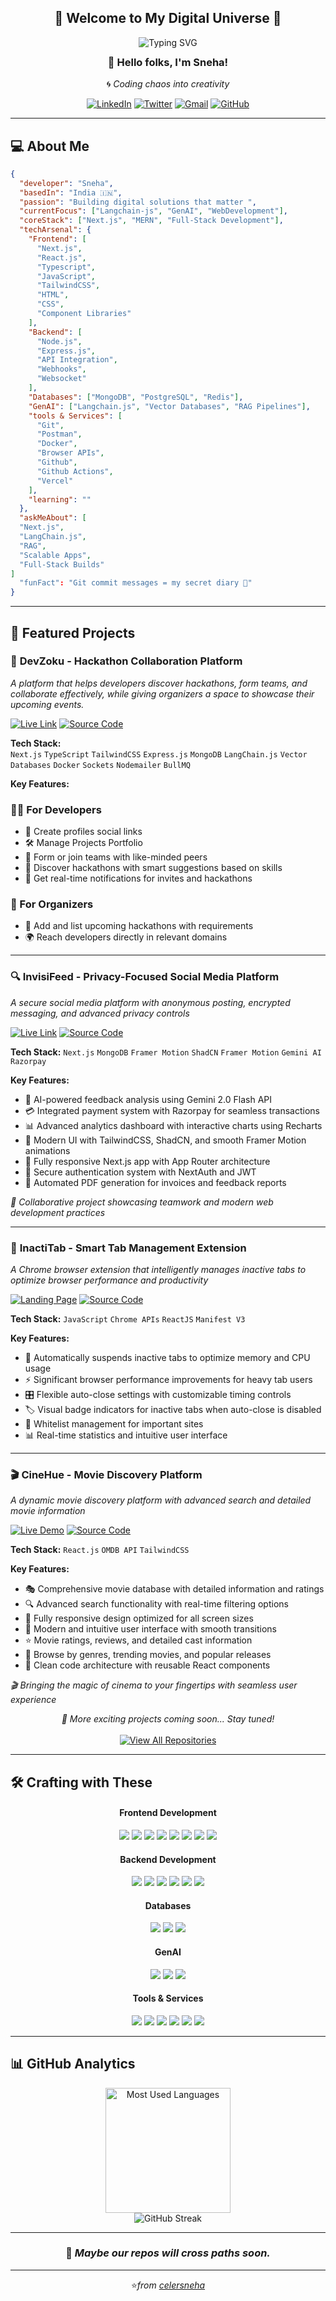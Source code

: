 <div align="center">

## 🌟 **Welcome to My Digital Universe** 🌟

<p align="center">
  <img src="https://readme-typing-svg.herokuapp.com?font=Fira+Code&size=28&duration=3000&pause=1000&color=36BCF7&center=true&vCenter=true&width=600&lines=Full-Stack+Developer;MERN+Stack+Developer;NextJS+Wizard;Open+Source+Contributor;Problem+Solver;Code+Craftsperson" alt="Typing SVG" style="margin-bottom: -10px;" />
</p>

### 👋 **Hello folks, I'm Sneha!**

🌀 _Coding chaos into creativity_

[![LinkedIn](https://img.shields.io/badge/LinkedIn-0A66C2?style=for-the-badge&logo=linkedin&logoColor=white)](https://www.linkedin.com/in/celersneha/)
[![Twitter](https://img.shields.io/badge/Twitter-000?style=for-the-badge&logo=twitter&logoColor=white)](https://x.com/celersneha)
[![Gmail](https://img.shields.io/badge/Gmail-EE3C31?style=for-the-badge&logo=gmail&logoColor=white)](mailto:celersneha@gmail.com)
[![GitHub](https://img.shields.io/badge/GitHub-171515?style=for-the-badge&logo=github&logoColor=white)](https://github.com/celersneha)

</div>

---

## 💻 About Me

```json
{
  "developer": "Sneha",
  "basedIn": "India 🇮🇳",
  "passion": "Building digital solutions that matter ",
  "currentFocus": ["Langchain-js", "GenAI", "WebDevelopment"],
  "coreStack": ["Next.js", "MERN", "Full-Stack Development"],
  "techArsenal": {
    "Frontend": [
      "Next.js",
      "React.js",
      "Typescript",
      "JavaScript",
      "TailwindCSS",
      "HTML",
      "CSS",
      "Component Libraries"
    ],
    "Backend": [
      "Node.js",
      "Express.js",
      "API Integration",
      "Webhooks",
      "Websocket"
    ],
    "Databases": ["MongoDB", "PostgreSQL", "Redis"],
    "GenAI": ["Langchain.js", "Vector Databases", "RAG Pipelines"],
    "tools & Services": [
      "Git",
      "Postman",
      "Docker",
      "Browser APIs",
      "Github",
      "Github Actions",
      "Vercel"
    ],
    "learning": ""
  },
  "askMeAbout": [
  "Next.js",
  "LangChain.js",
  "RAG",
  "Scalable Apps",
  "Full-Stack Builds"
]
  "funFact": "Git commit messages = my secret diary 📖"
}
```

---

## 🚀 Featured Projects

### 🚀 **DevZoku - Hackathon Collaboration Platform**

_A platform that helps developers discover hackathons, form teams, and collaborate effectively, while giving organizers a space to showcase their upcoming events._

[![Live Link](https://img.shields.io/badge/_Live_Link-FF6B6B?style=for-the-badge&logo=vercel&logoColor=white)](https://devzoku.vercel.app)
[![Source Code](https://img.shields.io/badge/_Source_Code-171515?style=for-the-badge&logo=github&logoColor=white)](https://github.com/celersneha/devzoku)

**Tech Stack:**  
`Next.js` `TypeScript` `TailwindCSS` `Express.js` `MongoDB` `LangChain.js` `Vector Databases` `Docker` `Sockets` `Nodemailer` `BullMQ`

**Key Features:**

### 👨‍💻 For Developers

- 📄 Create profiles social links
- 🛠️ Manage Projects Portfolio
- 👥 Form or join teams with like-minded peers
- 🔎 Discover hackathons with smart suggestions based on skills
- 🔔 Get real-time notifications for invites and hackathons

### 🏢 For Organizers

- 📝 Add and list upcoming hackathons with requirements
- 🌍 Reach developers directly in relevant domains

---

### 🔍 **InvisiFeed - Privacy-Focused Social Media Platform**

_A secure social media platform with anonymous posting, encrypted messaging, and advanced privacy controls_

[![Live Link](https://img.shields.io/badge/_Live_Demo-00D2FF?style=for-the-badge&logo=vercel&logoColor=white)](https://invisifeed.vercel.app)
[![Source Code](https://img.shields.io/badge/_Source_Code-171515?style=for-the-badge&logo=github&logoColor=white)](https://github.com/zenoshubh/InvisiFeed)

**Tech Stack:** `Next.js` `MongoDB` `Framer Motion` `ShadCN` `Framer Motion` `Gemini AI` `Razorpay`

**Key Features:**

- 🤖 AI-powered feedback analysis using Gemini 2.0 Flash API
- 💳 Integrated payment system with Razorpay for seamless transactions
- 📊 Advanced analytics dashboard with interactive charts using Recharts
- 🎨 Modern UI with TailwindCSS, ShadCN, and smooth Framer Motion animations
- 📱 Fully responsive Next.js app with App Router architecture
- 🔐 Secure authentication system with NextAuth and JWT
- 📄 Automated PDF generation for invoices and feedback reports

_🤝 Collaborative project showcasing teamwork and modern web development practices_

---

### 🎯 **InactiTab - Smart Tab Management Extension**

_A Chrome browser extension that intelligently manages inactive tabs to optimize browser performance and productivity_

[![Landing Page](https://img.shields.io/badge/_Landing_Page-FF6B6B?style=for-the-badge&logo=vercel&logoColor=white)](https://github.com/SnehaSharma245/InactiTab-landing-page)
[![Source Code](https://img.shields.io/badge/_Source_Code-171515?style=for-the-badge&logo=github&logoColor=white)](https://github.com/SnehaSharma245/InactiTab)

**Tech Stack:** `JavaScript` `Chrome APIs` `ReactJS` `Manifest V3`

**Key Features:**

- 🔄 Automatically suspends inactive tabs to optimize memory and CPU usage
- ⚡ Significant browser performance improvements for heavy tab users
- 🎛️ Flexible auto-close settings with customizable timing controls
- 🏷️ Visual badge indicators for inactive tabs when auto-close is disabled
- 🔧 Whitelist management for important sites
- 📊 Real-time statistics and intuitive user interface

---

### 🎬 **CineHue - Movie Discovery Platform**

_A dynamic movie discovery platform with advanced search and detailed movie information_

[![Live Demo](https://img.shields.io/badge/_Live_Demo-FF4655?style=for-the-badge&logo=vercel&logoColor=white)](https://cinehue.vercel.app)
[![Source Code](https://img.shields.io/badge/_Source_Code-171515?style=for-the-badge&logo=github&logoColor=white)](https://github.com/SnehaSharma245/CineHue)

**Tech Stack:** `React.js` `OMDB API` `TailwindCSS`

**Key Features:**

- 🎭 Comprehensive movie database with detailed information and ratings
- 🔍 Advanced search functionality with real-time filtering options
- 📱 Fully responsive design optimized for all screen sizes
- 🎨 Modern and intuitive user interface with smooth transitions
- ⭐ Movie ratings, reviews, and detailed cast information
- 🎪 Browse by genres, trending movies, and popular releases
- 🎯 Clean code architecture with reusable React components

_🎬 Bringing the magic of cinema to your fingertips with seamless user experience_

<div align="center">
  <i>🚀 More exciting projects coming soon... Stay tuned!</i>
</div>

<div align="center">
  <br/>
  <a href="https://github.com/celersneha?tab=repositories">
    <img src="https://img.shields.io/badge/📂_View_All_Repos-131414?style=for-the-badge&logo=github&logoColor=white" alt="View All Repositories" />
  </a>
</div>

---

## 🛠️ Crafting with These

<h4 align="center"><b> Frontend Development</b></h4>

<p align="center">
  <img src="https://img.shields.io/badge/Next.js-000000?style=for-the-badge&logo=next.js&logoColor=white"/>
  <img src="https://img.shields.io/badge/React-20232A?style=for-the-badge&logo=react&logoColor=61DAFB"/>
  <img src="https://img.shields.io/badge/TypeScript-007ACC?style=for-the-badge&logo=typescript&logoColor=white"/>
  <img src="https://img.shields.io/badge/JavaScript-F7DF1E?style=for-the-badge&logo=javascript&logoColor=black"/>
  <img src="https://img.shields.io/badge/Tailwind_CSS-38B2AC?style=for-the-badge&logo=tailwind-css&logoColor=white"/>
  <img src="https://img.shields.io/badge/HTML5-E34F26?style=for-the-badge&logo=html5&logoColor=white"/>
  <img src="https://img.shields.io/badge/CSS3-1572B6?style=for-the-badge&logo=css3&logoColor=white"/>
  <img src="https://img.shields.io/badge/Component%20Libraries-4B0082?style=for-the-badge&logo=storybook&logoColor=white"/>
</p>

<h4 align="center"><b> Backend Development</b></h4>

<p align="center">
  <img src="https://img.shields.io/badge/Node.js-43853D?style=for-the-badge&logo=node.js&logoColor=white"/>
  <img src="https://img.shields.io/badge/Express.js-404D59?style=for-the-badge&logo=express&logoColor=white"/>
  <img src="https://img.shields.io/badge/API%20Integration-02569B?style=for-the-badge&logo=fastapi&logoColor=white"/>
  <img src="https://img.shields.io/badge/Webhooks-FF4500?style=for-the-badge&logo=webhooks&logoColor=white"/>
  <img src="https://img.shields.io/badge/WebSocket-008080?style=for-the-badge&logo=socket.io&logoColor=white"/>
  <img src="https://img.shields.io/badge/JWT-black?style=for-the-badge&logo=JSON%20web%20tokens"/>
</p>

<h4 align="center"><b>Databases</b></h4>

<p align="center">
  <img src="https://img.shields.io/badge/MongoDB-4EA94B?style=for-the-badge&logo=mongodb&logoColor=white"/>
  <img src="https://img.shields.io/badge/PostgreSQL-316192?style=for-the-badge&logo=postgresql&logoColor=white"/>
  <img src="https://img.shields.io/badge/Redis-DC382D?style=for-the-badge&logo=redis&logoColor=white"/>
</p>

<h4 align="center"><b>GenAI</b></h4>

<p align="center">
  <img src="https://img.shields.io/badge/LangChain.js-1E90FF?style=for-the-badge&logo=javascript&logoColor=white"/>
  <img src="https://img.shields.io/badge/Vector%20Databases-800080?style=for-the-badge&logo=databricks&logoColor=white"/>
  <img src="https://img.shields.io/badge/RAG%20Pipelines-FF1493?style=for-the-badge&logo=ai&logoColor=white"/>
</p>

<h4 align="center"><b>Tools & Services</b></h4>

<p align="center">
  <img src="https://img.shields.io/badge/Git-F05032?style=for-the-badge&logo=git&logoColor=white"/>
  <img src="https://img.shields.io/badge/Postman-FF6C37?style=for-the-badge&logo=postman&logoColor=white"/>
  <img src="https://img.shields.io/badge/Docker-2496ED?style=for-the-badge&logo=docker&logoColor=white"/>
  <img src="https://img.shields.io/badge/GitHub-181717?style=for-the-badge&logo=github&logoColor=white"/>
  <img src="https://img.shields.io/badge/GitHub%20Actions-2088FF?style=for-the-badge&logo=github-actions&logoColor=white"/>
  <img src="https://img.shields.io/badge/Browser%20APIs-4682B4?style=for-the-badge&logo=googlechrome&logoColor=white"/>
</p>

---

## 📊 GitHub Analytics

<div align="center">
  <img src="https://github-readme-stats.vercel.app/api/top-langs/?username=celersneha&layout=compact&theme=tokyonight&hide_border=true&bg_color=0D1117&title_color=58A6FF&text_color=C9D1D9&langs_count=8" alt="Most Used Languages" height="200"/>
</div>

<div align="center">
  <img src="https://github-readme-streak-stats.herokuapp.com/?user=celersneha&theme=tokyonight&hide_border=true&background=0D1117&stroke=58A6FF&ring=79C0FF&fire=FF6B6B&currStreakLabel=C9D1D9" alt="GitHub Streak" />
</div>

---

<div align="center">

### 🔗 *Maybe our repos will cross paths soon.*  

---

<p align="center">⭐<i>from <a href="https://github.com/celersneha">celersneha</a></i></p>



</div>
